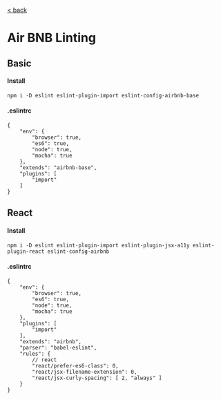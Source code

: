 [< back](./SETUP.md)

# Air BNB Linting

## Basic
#### Install
```
npm i -D eslint eslint-plugin-import eslint-config-airbnb-base
```
#### .eslintrc
```
{
    "env": {
        "browser": true,
        "es6": true,
        "node": true,
        "mocha": true
    },
    "extends": "airbnb-base",
    "plugins": [
        "import"
    ]
}
```

## React
#### Install
```
npm i -D eslint eslint-plugin-import eslint-plugin-jsx-a11y eslint-plugin-react eslint-config-airbnb
```
#### .eslintrc
```
{
    "env": {
        "browser": true,
        "es6": true,
        "node": true,
        "mocha": true
    },
    "plugins": [
        "import"
    ],
    "extends": "airbnb",
    "parser": "babel-eslint",
    "rules": {  
        // react
        "react/prefer-es6-class": 0,
        "react/jsx-filename-extension": 0,
        "react/jsx-curly-spacing": [ 2, "always" ]
    }
}
```